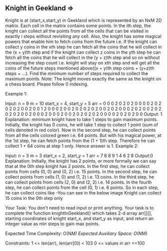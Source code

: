 Knight in Geekland =>
------------------


Knight is at (start_x,start_y) in Geekland which is represented by an NxM 2D matrix.
Each cell in the matrix contains some points. In the ith step, the knight can collect all the points from all the cells that can be visited in exactly i steps without revisiting any cell.
Also, the knight has some magical powers that enable him to fetch coins from the future i.e. If the knight can collect y coins in the xth step he can fetch all the coins that he will collect in the (x + y)th step and if the knight can collect z coins in the yth step he can fetch all the coins that he will collect in the (y + z)th step and so on without increasing the step count i.e. knight will stay on xth step and will get all the coins of the future steps mentioned above((x + y)th step coins + (y+z)th steps + ...).
Find the minimum number of steps required to collect the maximum points.
Note: The knight moves exactly the same as the knight on a chess board. Please follow 0 indexing.

Example 1:

Input:
n = 9
m = 10
start_x = 4, start_y = 5
arr =
0 0 0 2 0 2 0 2 0 0
0 0 2 0 2 0 2 0 2 0
0 2 0 0 1 2 0 0 0 2
0 0 2 0 2 0 2 0 2 0
0 2 0 2 0 0 0 2 0 2
0 0 2 0 2 0 2 0 2 0
0 2 0 0 0 2 0 0 0 2
0 0 2 0 2 0 2 0 2 0
0 0 0 2 0 2 0 2 0 0
Output: 1
Explanation: minimum knight have to take 1 steps to gain maximum points.
Initially, the knight has 0 coins, he will take 1 step to collect 1 point (sum of cells denoted in red color).
Now in the second step, he can collect points from all the cells colored green i.e. 64 points.
But with his magical power, at the 1st step, he can fetch points from the (1 + 1)th step. Therefore he can collect 1 + 64 coins at step 1 only. Hence answer is 1.
Example 2:

Input:
n = 3 
m = 3
start_x = 2, start_y = 1
arr =
7 6 8
9 1 4
6 2 8
Output:0
Explanation:
Initially, the knight has 2 points, or more formally we can say that at the 0th step knight has 2 points.
In the first step, he can collect points from cells (0, 0) and (0, 2) i.e. 15 points.
In the second step, he can collect points from cells (1, 0) and (1, 2) i.e. 13 coins.
In the third step, he can collect points from cells (2, 0) and (2, 2) i.e. 14 points.
In the fourth step, he can collect points from the cell (0, 1) i.e. 6 points.
So in each step, he can collect coins like -You can see in the below image  Knight can collect 15 coins in the 0th step only

Your Task:
You don't need to read input or print anything. Your task is to complete the function knightInGeekland() which takes 2-d array arr[][], starting coordinates of knight start_x, and start_y as input, and return an integer value as min steps to gain max points.

Expected Time Complexity: O(N*M)
Expected Auxiliary Space: O(N*M)

Constraints:
   1 <= len(arr), len(arr[0]) < 103
   0 <= values in arr <=100
